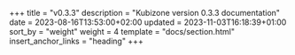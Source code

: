 +++
title = "v0.3.3"
description = "Kubizone version 0.3.3 documentation"
date = 2023-08-16T13:53:00+02:00
updated = 2023-11-03T16:18:39+01:00
sort_by = "weight"
weight = 4
template = "docs/section.html"
insert_anchor_links = "heading"
+++
